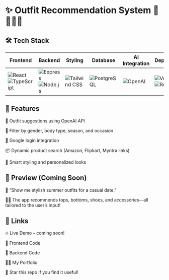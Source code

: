 # ✨ Outfit Recommendation System 👕👗💡🤖


## 🛠 Tech Stack
| **Frontend**                                                                                                                                                                                                                                                                                                 | **Backend**                                                                                                                                                                                                | **Styling**                                                                                                       | **Database**                                                                                                | **AI Integration**                                                                              | **Deployment**                                                                                                                                                                                       |
| ------------------------------------------------------------------------------------------------------------------------------------------------------------------------------------------------------------------------------------------------------------------------------------------------------------ | ---------------------------------------------------------------------------------------------------------------------------------------------------------------------------------------------------------- | ----------------------------------------------------------------------------------------------------------------- | ----------------------------------------------------------------------------------------------------------- | ----------------------------------------------------------------------------------------------- | ---------------------------------------------------------------------------------------------------------------------------------------------------------------------------------------------------- |
| ![React](https://img.shields.io/badge/-React-61DAFB?logo=react\&logoColor=white\&style=flat) <br> ![TypeScript](https://img.shields.io/badge/-TypeScript-3178C6?logo=typescript\&logoColor=white\&style=flat) <br> | ![Express](https://img.shields.io/badge/-Express-000000?logo=express\&logoColor=white\&style=flat) <br> ![Node.js](https://img.shields.io/badge/-Node.js-339933?logo=node.js\&logoColor=white\&style=flat) | ![Tailwind CSS](https://img.shields.io/badge/-Tailwind_CSS-06B6D4?logo=tailwind-css\&logoColor=white\&style=flat) | ![PostgreSQL](https://img.shields.io/badge/-PostgreSQL-4169E1?logo=postgresql\&logoColor=white\&style=flat) | ![OpenAI](https://img.shields.io/badge/-OpenAI-412991?logo=openai\&logoColor=white\&style=flat) | ![Vercel](https://img.shields.io/badge/-Vercel-000000?logo=vercel\&logoColor=white\&style=flat) <br> ![Render](https://img.shields.io/badge/-Render-46E3B7?logo=render\&logoColor=white\&style=flat) |

## 🎯 Features
👗 Outfit suggestions using OpenAI API

🎨 Filter by gender, body type, season, and occasion

🔐 Google login integration

📦 Dynamic product search (Amazon, Flipkart, Myntra links)

🧠 Smart styling and personalized looks

## 📸 Preview (Coming Soon)

🧠 “Show me stylish summer outfits for a casual date.”

🧍👗 The app recommends tops, bottoms, shoes, and accessories—all tailored to the user’s input!

## 🔗 Links
🔥 Live Demo – coming soon!

📁 Frontend Code

📁 Backend Code

🧑‍💻 My Portfolio

🌟 Star this repo if you find it useful!
